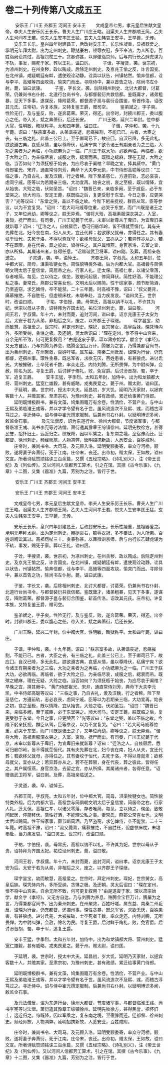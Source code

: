 # 卷二十列传第八文成五王

 　　安乐王 广川王 齐郡王 河间王 安丰王 　　文成皇帝七男，孝元皇后生献文皇帝。李夫人生安乐厉王长乐。曹夫人生广川庄王略。沮渠夫人生齐郡顺王简。乙夫人生河间孝王若。悦夫人生安丰匡王猛。玄夫人生韩哀王安平，王早薨，无传。 　　安乐王长乐，皇兴四年封建昌王，后改封安乐王。长乐性凝重，显祖器爱之。承明元年拜太尉，出为定州刺史。鞭挞豪右，顿辱衣冠，多不奉法，为人所患。百姓诣阙讼其过。高祖罚杖三十。贪暴弥甚，以罪徵诣京师。后与内行长乙肆虎谋为不轨，事发，赐死于家。葬以王礼，谥曰厉。 　　子诠，字搜贤，袭。世宗初，为凉州刺史。在州贪秽，政以贿成。后除定州刺史。及京兆王愉之反，诈言国变。在北州镇，咸疑朝廷有衅，遣使观诠动静。诠具以状告，州镇帖然。愉奔信都，诠与李平、高殖等四面攻烧，愉突门而出。寻除侍中，兼以首告之功，除尚书左仆射。薨，谥曰武康。 　　子鉴，字长文，袭。后除相州刺史、北讨大都督，讨葛荣。仍兼尚书右仆射、北道行台尚书令，与都督裴衍共救信都。鉴既庸才，诸弟粗暴，见天下多事，遂谋反，降附葛荣。都督源子邕与裴衍合围鉴，斩首传洛，诏改其元氏。庄帝初，许复本族，又特复鉴王爵，赠司空。 　　鉴弟斌之，字子爽。性险无行，及与鉴反，败，遂奔葛荣。荣灭，得还。出帝时，封颍川郡王，委以腹心之任。帝入关，斌之奔萧衍，后还长安。 　　广川王略，延兴二年封。位中都大官，性明敏，鞫狱称平。太和四年薨，谥曰庄。 　　子谐，字仲和，袭。十九年薨。诏曰："朕宗室多故，从弟谐丧逝，悲痛摧割，不能已已。古者，大臣之丧，有三临之礼，此盖三公已上。至于卿司已下，故应囗。自汉已降，多无此礼。朕欲遵古典，哀感从情，虽以尊降伏，私痛宁爽？欲令诸王有期亲者为之三临，大功之亲者为之再临，小功緦麻为之一临。广川王于朕大功，必欲再临。再临者，欲于大殓之日，为亲临尽哀，成服之后，緦衰而吊。既殡之緦麻，理在无疑，大殓之临，当否如何？为须抚柩于始丧，为应尽哀于阖棺？早晚之宜，择其厥中。"黄门侍郎崔光、宋弁，通直常侍刘芳，典命下大夫李元凯，中书侍郎高聪等议曰："三临之事，乃自古礼，爰及汉魏，行之者稀。陛下至圣慈仁，方遵前轨，志必哀丧，虑同宁戚。臣等以为若期亲三临，大功宜再。始丧之初，哀之至极，既以情降，宜从始丧。大殓之临，伏如圣旨。"诏曰："魏晋已来，亲临多阙，至于戚臣，必于东堂哭之。顷大司马、安定王薨，朕既临之后，复更受慰于东堂。今日之事，应更哭否？"光等议曰："东堂之哭，盖以不临之故。今陛下躬亲抚视，群臣从驾，臣等参议，以为不宜复哭。"诏曰："若大司马戚尊位重，必哭于东堂，而广川既是诸王之子，又年位尚幼，卿等议之，朕无异焉。"谐将大殓，高祖素服深衣哭之，入室，哀恸，抚尸而出。有司奏，广川王妃薨于代京，未审以新尊从于卑旧，为宜卑旧来就新尊？诏曰："迁洛之人，自兹厥后，悉可归骸邙岭，皆不得就茔恒代。其有夫先葬在北，妇今丧在南，妇人从夫，宜还代葬；若欲移父就母，亦得任之。其有妻坟于恒代，夫死于洛，不得以尊就卑；欲移母就父，宜亦从之；若异葬亦从之。若不在葬限，身在代丧，葬之彼此，皆得任之。其户属恒燕，身官京洛，去留之宜，亦从所择。其属诸州者，各得任意。"诏赠谐武卫将军，谥曰刚。及葬，高祖亲临送之。 　　子灵道，袭。卒，谥悼王。 　　齐郡王简，字叔亮。太和五年封，位中都大官。简母，沮渠牧犍女也。简性貌特类外祖。后为内都大官。高祖尝与简俱朝文明太后于皇信堂，简居帝之右，行家人礼。迁太保。高祖仁孝，以诸父零落，存者唯简。每见，立以待之，俟坐，致敬问起居，停简拜伏。简性好酒，不能理公私之事。妻常氏，燕郡公常喜女也，文明太后以赐简。性干综家事，颇节断简酒，乃至盗窃，求乞婢侍，卒不能禁。二十三年薨。时高祖不豫，诏曰："叔父薨背，痛慕摧绝，不自胜任，但虚顿床枕，未堪奉赴，当力疾发哀。"谥曰灵王。世宗时，改谥曰顺。 　　子祐，字伯授，袭。母常氏，高祖以纳不以礼，不许其为妃。世宗以母从子贵，诏特拜为齐国太妃。祐位泾州刺史。薨，谥曰敬。 　　河间王若，字叔儒。年十六，未封而薨，追封河间，谥曰孝。诏京兆康王子太安为后。太安于若为从弟，非相后之义，废之，以齐郡王子琛继。 　　琛字昙宝，幼而敏慧，高祖爱之。世宗时，拜定州刺史。琛妃，世宗舅女，高皇后妹。琛凭恃内外，多所受纳，贪惏之极。及还朝，灵太后诏曰："琛在定州，惟不将中山宫来，自余无所不致，何可更复叙用？"由是遂废于家。琛以肃宗始学，献金字《孝经》。又无方自达，乃与刘腾为养息，赂腾金宝巨万计。腾屡为之言，乃得兼都官尚书，出为秦州刺史。在州聚敛，百姓吁嗟。属东益、南秦二州氐反，诏琛为行台，仍充都督，还摄州事。琛性贪暴，既总军省，求欲无厌，百姓患害，有甚狼虎。进讨氐羌，大被摧破，士卒死者千数，率众走还。内恃刘腾，无所畏惮，为中尉纠弹，会赦，除名为民。寻复王爵，后讨鲜于脩礼，败，免官爵。后讨汾晋胡、蜀，卒于军，追复王爵。 　　安丰王猛，字季烈。太和五年封，加侍中。出为和龙镇都大将、营州刺史。猛宽仁雄毅，甚有威略，戎夷畏爱之。薨于州。赠太尉，谥曰匡。 　　子延明，袭。世宗时，授太中大夫。延昌初，岁大饥，延明乃灭家财，以拯宾客数十人，并赡其家。至肃宗初，为豫州刺史，甚有政绩，累迁给事黄门侍郎。 　　延明既博极群书，兼有文藻，鸠集图籍万有余卷。性清俭，不营产业。与中山王熙及弟临淮王彧等，并以才学令望有名于世。虽风流造次不及熙、彧，而稽古淳笃过之。寻迁侍中。诏与侍中崔光撰定服制。后兼尚书右仆射。以延明博识多闻，敕监金石事。 　　及元法僧反，诏为东道行台、徐州大都督，节度诸军事，与都督临淮王彧、尚书李宪等讨法僧。萧衍遣其豫章王综镇徐州。延明先牧徐方，甚得民誉，招怀旧土，远近归之。综既降，因以军乘之，复东南之境，至宿豫而还。迁都督、徐州刺史。频经师旅，人物凋弊，延明招携新故，人悉安业，百姓咸附。 　　庄帝时，兼尚书令、大司马。及元颢入洛，延明受颢委寄，率众守河桥。颢败，遂将妻子奔萧衍，死于江南。庄帝末，丧还。出帝初，赠太保，王如故，谥曰文宣。所著诗赋赞颂铭诔三百余篇，又撰《五经宗略》、《诗礼别义》，注《帝王世纪》及《列仙传》。又以河间人信都芳工算术，引之在馆。其撰《古今乐事》，《九章》十二图，又集《器准》九篇，芳别为之注，皆行于世。

 　　安乐王 广川王 齐郡王 河间王 安丰王

 　　安乐王 广川王 齐郡王 河间王 安丰王

　　文成皇帝七男，孝元皇后生献文皇帝。李夫人生安乐厉王长乐。曹夫人生广川庄王略。沮渠夫人生齐郡顺王简。乙夫人生河间孝王若。悦夫人生安丰匡王猛。玄夫人生韩哀王安平，王早薨，无传。

　　安乐王长乐，皇兴四年封建昌王，后改封安乐王。长乐性凝重，显祖器爱之。承明元年拜太尉，出为定州刺史。鞭挞豪右，顿辱衣冠，多不奉法，为人所患。百姓诣阙讼其过。高祖罚杖三十。贪暴弥甚，以罪徵诣京师。后与内行长乙肆虎谋为不轨，事发，赐死于家。葬以王礼，谥曰厉。

　　子诠，字搜贤，袭。世宗初，为凉州刺史。在州贪秽，政以贿成。后除定州刺史。及京兆王愉之反，诈言国变。在北州镇，咸疑朝廷有衅，遣使观诠动静。诠具以状告，州镇帖然。愉奔信都，诠与李平、高殖等四面攻烧，愉突门而出。寻除侍中，兼以首告之功，除尚书左仆射。薨，谥曰武康。

　　子鉴，字长文，袭。后除相州刺史、北讨大都督，讨葛荣。仍兼尚书右仆射、北道行台尚书令，与都督裴衍共救信都。鉴既庸才，诸弟粗暴，见天下多事，遂谋反，降附葛荣。都督源子邕与裴衍合围鉴，斩首传洛，诏改其元氏。庄帝初，许复本族，又特复鉴王爵，赠司空。

　　鉴弟斌之，字子爽。性险无行，及与鉴反，败，遂奔葛荣。荣灭，得还。出帝时，封颍川郡王，委以腹心之任。帝入关，斌之奔萧衍，后还长安。

　　广川王略，延兴二年封。位中都大官，性明敏，鞫狱称平。太和四年薨，谥曰庄。

　　子谐，字仲和，袭。十九年薨。诏曰："朕宗室多故，从弟谐丧逝，悲痛摧割，不能已已。古者，大臣之丧，有三临之礼，此盖三公已上。至于卿司已下，故应囗。自汉已降，多无此礼。朕欲遵古典，哀感从情，虽以尊降伏，私痛宁爽？欲令诸王有期亲者为之三临，大功之亲者为之再临，小功緦麻为之一临。广川王于朕大功，必欲再临。再临者，欲于大殓之日，为亲临尽哀，成服之后，緦衰而吊。既殡之緦麻，理在无疑，大殓之临，当否如何？为须抚柩于始丧，为应尽哀于阖棺？早晚之宜，择其厥中。"黄门侍郎崔光、宋弁，通直常侍刘芳，典命下大夫李元凯，中书侍郎高聪等议曰："三临之事，乃自古礼，爰及汉魏，行之者稀。陛下至圣慈仁，方遵前轨，志必哀丧，虑同宁戚。臣等以为若期亲三临，大功宜再。始丧之初，哀之至极，既以情降，宜从始丧。大殓之临，伏如圣旨。"诏曰："魏晋已来，亲临多阙，至于戚臣，必于东堂哭之。顷大司马、安定王薨，朕既临之后，复更受慰于东堂。今日之事，应更哭否？"光等议曰："东堂之哭，盖以不临之故。今陛下躬亲抚视，群臣从驾，臣等参议，以为不宜复哭。"诏曰："若大司马戚尊位重，必哭于东堂，而广川既是诸王之子，又年位尚幼，卿等议之，朕无异焉。"谐将大殓，高祖素服深衣哭之，入室，哀恸，抚尸而出。有司奏，广川王妃薨于代京，未审以新尊从于卑旧，为宜卑旧来就新尊？诏曰："迁洛之人，自兹厥后，悉可归骸邙岭，皆不得就茔恒代。其有夫先葬在北，妇今丧在南，妇人从夫，宜还代葬；若欲移父就母，亦得任之。其有妻坟于恒代，夫死于洛，不得以尊就卑；欲移母就父，宜亦从之；若异葬亦从之。若不在葬限，身在代丧，葬之彼此，皆得任之。其户属恒燕，身官京洛，去留之宜，亦从所择。其属诸州者，各得任意。"诏赠谐武卫将军，谥曰刚。及葬，高祖亲临送之。

　　子灵道，袭。卒，谥悼王。

　　齐郡王简，字叔亮。太和五年封，位中都大官。简母，沮渠牧犍女也。简性貌特类外祖。后为内都大官。高祖尝与简俱朝文明太后于皇信堂，简居帝之右，行家人礼。迁太保。高祖仁孝，以诸父零落，存者唯简。每见，立以待之，俟坐，致敬问起居，停简拜伏。简性好酒，不能理公私之事。妻常氏，燕郡公常喜女也，文明太后以赐简。性干综家事，颇节断简酒，乃至盗窃，求乞婢侍，卒不能禁。二十三年薨。时高祖不豫，诏曰："叔父薨背，痛慕摧绝，不自胜任，但虚顿床枕，未堪奉赴，当力疾发哀。"谥曰灵王。世宗时，改谥曰顺。

　　子祐，字伯授，袭。母常氏，高祖以纳不以礼，不许其为妃。世宗以母从子贵，诏特拜为齐国太妃。祐位泾州刺史。薨，谥曰敬。

　　河间王若，字叔儒。年十六，未封而薨，追封河间，谥曰孝。诏京兆康王子太安为后。太安于若为从弟，非相后之义，废之，以齐郡王子琛继。

　　琛字昙宝，幼而敏慧，高祖爱之。世宗时，拜定州刺史。琛妃，世宗舅女，高皇后妹。琛凭恃内外，多所受纳，贪惏之极。及还朝，灵太后诏曰："琛在定州，惟不将中山宫来，自余无所不致，何可更复叙用？"由是遂废于家。琛以肃宗始学，献金字《孝经》。又无方自达，乃与刘腾为养息，赂腾金宝巨万计。腾屡为之言，乃得兼都官尚书，出为秦州刺史。在州聚敛，百姓吁嗟。属东益、南秦二州氐反，诏琛为行台，仍充都督，还摄州事。琛性贪暴，既总军省，求欲无厌，百姓患害，有甚狼虎。进讨氐羌，大被摧破，士卒死者千数，率众走还。内恃刘腾，无所畏惮，为中尉纠弹，会赦，除名为民。寻复王爵，后讨鲜于脩礼，败，免官爵。后讨汾晋胡、蜀，卒于军，追复王爵。

　　安丰王猛，字季烈。太和五年封，加侍中。出为和龙镇都大将、营州刺史。猛宽仁雄毅，甚有威略，戎夷畏爱之。薨于州。赠太尉，谥曰匡。

　　子延明，袭。世宗时，授太中大夫。延昌初，岁大饥，延明乃灭家财，以拯宾客数十人，并赡其家。至肃宗初，为豫州刺史，甚有政绩，累迁给事黄门侍郎。

　　延明既博极群书，兼有文藻，鸠集图籍万有余卷。性清俭，不营产业。与中山王熙及弟临淮王彧等，并以才学令望有名于世。虽风流造次不及熙、彧，而稽古淳笃过之。寻迁侍中。诏与侍中崔光撰定服制。后兼尚书右仆射。以延明博识多闻，敕监金石事。

　　及元法僧反，诏为东道行台、徐州大都督，节度诸军事，与都督临淮王彧、尚书李宪等讨法僧。萧衍遣其豫章王综镇徐州。延明先牧徐方，甚得民誉，招怀旧土，远近归之。综既降，因以军乘之，复东南之境，至宿豫而还。迁都督、徐州刺史。频经师旅，人物凋弊，延明招携新故，人悉安业，百姓咸附。

　　庄帝时，兼尚书令、大司马。及元颢入洛，延明受颢委寄，率众守河桥。颢败，遂将妻子奔萧衍，死于江南。庄帝末，丧还。出帝初，赠太保，王如故，谥曰文宣。所著诗赋赞颂铭诔三百余篇，又撰《五经宗略》、《诗礼别义》，注《帝王世纪》及《列仙传》。又以河间人信都芳工算术，引之在馆。其撰《古今乐事》，《九章》十二图，又集《器准》九篇，芳别为之注，皆行于世。